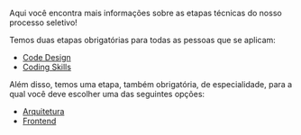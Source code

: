 Aqui você encontra mais informações sobre as etapas técnicas do nosso processo seletivo!

Temos duas etapas obrigatórias para todas as pessoas que se aplicam:
- [Code Design](02.code-design.md)
- [Coding Skills](01.coding-skills.md)

Além disso, temos uma etapa, também obrigatória, de especialidade, para a qual você deve escolher uma das seguintes opções:
- [Arquitetura](03.software-architecture.md)
- [Frontend](04.frontend-specialist.md)
